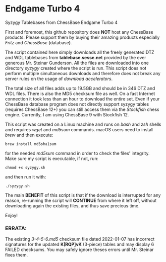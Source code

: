 # Endgame Turbo 4
Syzygy Tablebases from ChessBase Endgame Turbo 4

First and foremost, this github repository does **NOT** host any ChessBase products. Please support them by buying their amazing products especially *Fritz* and *ChessBase* (database).

The script contained here simply downloads all the freely generated DTZ and WDL tablebases from **tablebase.sesse.net** provided by the ever generous Mr. Steinar Gunderson. All the files are downloaded into one directory *syzygy* created where the script is run. This script does not perform multiple simultaneous downloads and therefore does not break any server rules on the usage of *download accelerators*.

The total size of all files adds up to 19.5GB and should be in 346 DTZ and WDL files. There is also the MD5 checksum file as well. On a fast Internet connection it took less than an hour to download the entire set. Even if your ChessBase database program does not directly support syzygy tables (requires ChessBase 12+) you can still access them via the *Stockfish* chess engine. Currently, I am using ChessBase 9 with Stockfish 12.

This script was created on a Linux machine and runs on *bash* and *zsh* shells and requires *wget* and *md5sum* commands. macOS users need to install *brew* and then execute:

```brew install md5sha1sum```

for the needed *md5sum* command in order to check the files' integrity. Make sure my script is executable, if not, run:

```chmod +x syzygy.sh```

and then run it with:

```./syzygy.sh```

The main **BENEFIT** of this script is that if the download is interrupted for any reason, re-running the script will **CONTINUE** from where it left off, without downloading again the existing files, and thus save precious time.

Enjoy!

### ERRATA:
The existing *3-4-5-6.md5* checksum file dated 2022-01-07 has incorrect signatures for the updated **K[RQP]vK** (3-piece) tables and may display 6 FAILED checksums. You may safely ignore theses errors until Mr. Steinar fixes them.
